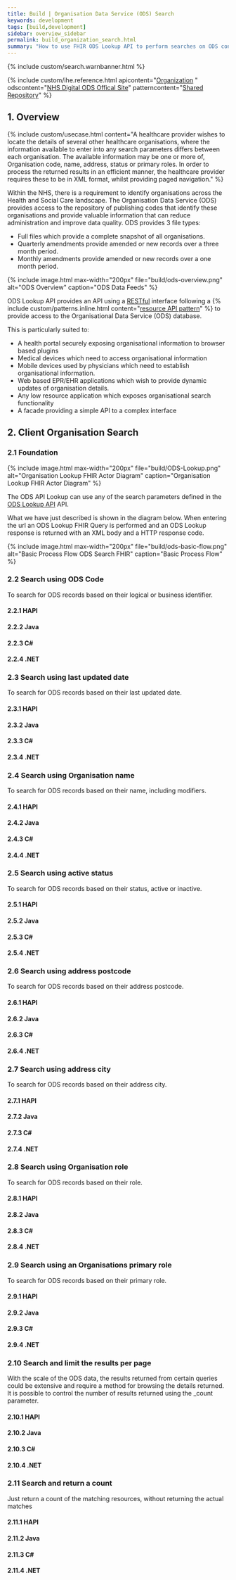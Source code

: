 ```yaml
---
title: Build | Organisation Data Service (ODS) Search
keywords: development
tags: [build,development]
sidebar: overview_sidebar
permalink: build_organization_search.html
summary: "How to use FHIR ODS Lookup API to perform searches on ODS containing examples that use different technologies to perform a search. This includes HAPI, Java, C# and .NET."
---
```


{% include custom/search.warnbanner.html %}

{% include custom/ihe.reference.html apicontent="[Organization](api_entity_organisation.html) "  odscontent="[NHS Digital ODS Offical Site](https://digital.nhs.uk/organisation-data-service)"  patterncontent="[Shared Repository](https://developer.nhs.uk/library/architecture/integration-patterns/portal/)" %}

## 1. Overview ##

{% include custom/usecase.html content="A healthcare provider wishes to locate the details of several other healthcare organisations, where the information available to enter into any search parameters differs between each organisation. The available information may be one or more of, Organisation code, name, address, status or primary roles. In order to process the returned results in an efficient manner, the healthcare provider requires these to be in XML format, whilst providing paged navigation." %}


Within the NHS, there is a requirement to identify organisations across the Health and Social Care landscape. The Organisation Data Service (ODS) provides access to the repository of publishing codes that identify these organisations and provide valuable information that can reduce administration and improve data quality. ODS provides 3 file types:

- Full files which provide a complete snapshot of all organisations.
- Quarterly amendments provide amended or new records over a three month period.
- Monthly amendments provide amended or new records over a one month period.


{% include image.html
max-width="200px" file="build/ods-overview.png" alt="ODS Overview"
caption="ODS Data Feeds" %}

ODS Lookup API provides an API using a [RESTful](https://en.wikipedia.org/wiki/Representational_state_transfer) interface following a {% include custom/patterns.inline.html content="[resource API pattern](http://www.servicedesignpatterns.com/WebServiceAPIStyles/ResourceAPI)" %} to provide access to the Organisational Data Service (ODS) database.

This is particularly suited to:
* A health portal securely exposing organisational information to browser based plugins
* Medical devices which need to access organisational information
* Mobile devices used by physicians which need to establish organisational information.
* Web based EPR/EHR applications which wish to provide dynamic updates of organisation details.
* Any low resource application which exposes organisational search functionality
* A facade providing a simple API to a complex interface

## 2. Client Organisation Search ##

### 2.1 Foundation ###

{% include image.html
max-width="200px" file="build/ODS-Lookup.png" alt="Organisation Lookup FHIR Actor Diagram"
caption="Organisation Lookup FHIR Actor Diagram" %}

The ODS API Lookup can use any of the search parameters defined in the [ODS Lookup API](api_entity_organization.html) API. 

What we have just described is shown in the diagram below. When entering the url an ODS Lookup FHIR Query is performed and an ODS Lookup response is returned with an XML body and a HTTP response code. 

{% include image.html
max-width="200px" file="build/ods-basic-flow.png" alt="Basic Process Flow ODS Search FHIR" caption="Basic Process Flow" %}

### 2.2 Search using ODS Code ###

To search for ODS records based on their logical or business identifier.

#### 2.2.1 HAPI ####


#### 2.2.2 Java ####


#### 2.2.3 C# ####


#### 2.2.4 .NET ####

### 2.3 Search using last updated date ###

To search for ODS records based on their last updated date.

#### 2.3.1 HAPI ####


#### 2.3.2 Java ####


#### 2.3.3 C# ####


#### 2.3.4 .NET ####
      
### 2.4 Search using Organisation name ###

To search for ODS records based on their name, including modifiers.

#### 2.4.1 HAPI ####


#### 2.4.2 Java ####


#### 2.4.3 C# ####


#### 2.4.4 .NET ####

### 2.5 Search using active status ###

To search for ODS records based on their status, active or inactive.

#### 2.5.1 HAPI ####


#### 2.5.2 Java ####


#### 2.5.3 C# ####


#### 2.5.4 .NET ####

### 2.6 Search using address postcode ###

To search for ODS records based on their address postcode. 

#### 2.6.1 HAPI ####


#### 2.6.2 Java ####


#### 2.6.3 C# ####


#### 2.6.4 .NET ####

### 2.7 Search using address city ###

To search for ODS records based on their address city. 

#### 2.7.1 HAPI ####


#### 2.7.2 Java ####


#### 2.7.3 C# ####


#### 2.7.4 .NET ####

### 2.8 Search using Organisation role ###

To search for ODS records based on their role. 

#### 2.8.1 HAPI ####


#### 2.8.2 Java ####


#### 2.8.3 C# ####


#### 2.8.4 .NET ####

### 2.9 Search using an Organisations primary role ###

To search for ODS records based on their primary role. 

#### 2.9.1 HAPI ####


#### 2.9.2 Java ####


#### 2.9.3 C# ####


#### 2.9.4 .NET ####

### 2.10 Search and limit the results per page ###
With the scale of the ODS data, the results returned from certain queries could be extensive and require a method for browsing the details returned. It is possible to control the number of results returned using the _count parameter.

#### 2.10.1 HAPI ####


#### 2.10.2 Java ####


#### 2.10.3 C# ####


#### 2.10.4 .NET ####

### 2.11 Search and return a count ###
Just return a count of the matching resources, without returning the actual matches

#### 2.11.1 HAPI ####


#### 2.11.2 Java ####


#### 2.11.3 C# ####


#### 2.11.4 .NET ####



